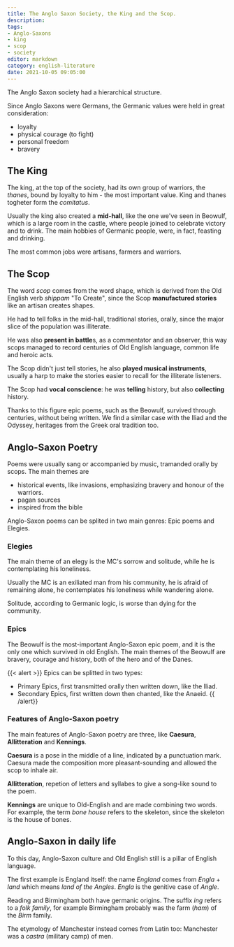 ```yaml
---
title: The Anglo Saxon Society, the King and the Scop.
description: 
tags: 
- Anglo-Saxons
- king
- scop
- society
editor: markdown
category: english-literature
date: 2021-10-05 09:05:00
---
```


The Anglo Saxon society had a hierarchical structure. 

Since Anglo Saxons were Germans, the Germanic values were held in great consideration:

* loyalty
* physical courage (to fight)
* personal freedom
* bravery


## The King

The king, at the top of the society, had its own group of warriors, the *thanes*, bound by loyalty to him - the most important value. King and thanes togheter form the *comitatus*.

Usually the king also created a **mid-hall**, like the one we've seen in Beowulf, which is a large room in the castle, where people joined to celebrate victory and to drink. The main hobbies of Germanic people, were, in fact, feasting and drinking.

The most common jobs were artisans, farmers and warriors.

## The Scop

The word *scop* comes from the word shape, which is derived from the Old English verb *shippam* "To Create", since the Scop **manufactured stories** like an artisan creates shapes. 


He had to tell folks in the mid-hall, traditional stories, orally, since the major slice of the population was illiterate.

He was also **present in battle**s, as a commentator and an observer, this way scops managed to record centuries of Old English language, common life and heroic acts. 

The Scop didn't just tell stories, he also **played musical instruments**, usually a harp to make the stories easier to recall for the illiterate listeners.
 
The Scop had **vocal conscience**: he was **telling** history, but also **collecting** history. 

Thanks to this figure epic poems, such as the Beowulf, survived through centuries, without being written. We find a similar case with the Iliad and the Odyssey, heritages from the Greek oral tradition too. 

## Anglo-Saxon Poetry

Poems were usually sang or accompanied by music, tramanded orally by scops. The main themes are 

* historical events, like invasions, emphasizing bravery and honour of the warriors. 
* pagan sources
* inspired from the bible

Anglo-Saxon poems can be splited in two main genres: Epic poems and Elegies.

### Elegies

The main theme of an elegy is the MC's sorrow and solitude, while he is contemplating his loneliness.

Usually the MC is an exiliated man from his community, he is afraid of remaining alone, he contemplates his loneliness while wandering alone. 

Solitude, according to Germanic logic, is worse than dying for the community.

### Epics

The Beowulf is the most-important Anglo-Saxon epic poem, and it is the only one which survived in old English. The main themes of the Beowulf are bravery, courage and history, both of the hero and of the Danes.

{{< alert >}}
Epics can be splitted in two types:

* Primary Epics, first transmitted orally then written down, like the Iliad.
* Secondary Epics, first written down then chanted, like the Anaeid.
{{ /alert}}

### Features of Anglo-Saxon poetry

The main features of Anglo-Saxon poetry are three, like **Caesura**, **Allitteration** and **Kennings**.

**Caesura** is a pose in the middle of a line, indicated by a punctuation mark. 
Caesura made the composition more pleasant-sounding and allowed the scop to inhale air.

**Allitteration**, repetion of letters and syllabes to give a song-like sound to the poem.

**Kennings** are unique to Old-English and are made combining two words. For example, the term _bone house_ refers to the skeleton, since the skeleton is the house of bones.

## Anglo-Saxon in daily life

To this day, Anglo-Saxon culture and Old English still is a pillar of English language.

The first example is England itself: the name _England_ comes from _Engla_ + _land_ which means _land of the Angles_. _Engla_ is the genitive case of _Angle_.

Reading and Birmingham both have germanic origins. The suffix _ing_ refers to a _folk family_, for example Birmingham probably was the farm (_ham_) of the _Birm_ family.

The etymology of Manchester instead comes from Latin too: Manchester was a _castra_ (military camp) of men.

